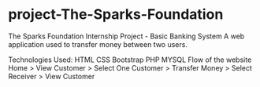 # project-The-Sparks-Foundation
The Sparks Foundation Internship Project - Basic Banking System
A web application used to transfer money between two users.

Technologies Used:
HTML
CSS
Bootstrap
PHP
MYSQL
Flow of the website
Home > View Customer > Select One Customer > Transfer Money > Select Receiver > View Customer
